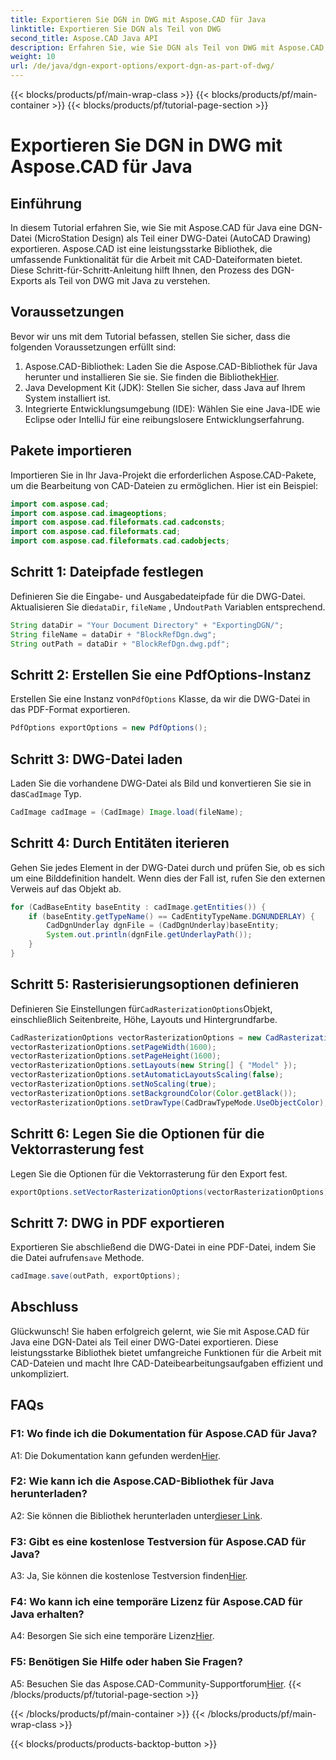 ```yaml
---
title: Exportieren Sie DGN in DWG mit Aspose.CAD für Java
linktitle: Exportieren Sie DGN als Teil von DWG
second_title: Aspose.CAD Java API
description: Erfahren Sie, wie Sie DGN als Teil von DWG mit Aspose.CAD für Java exportieren. Befolgen Sie unsere Schritt-für-Schritt-Anleitung für eine effiziente Bearbeitung von CAD-Dateien.
weight: 10
url: /de/java/dgn-export-options/export-dgn-as-part-of-dwg/
---
```


{{< blocks/products/pf/main-wrap-class >}}
{{< blocks/products/pf/main-container >}}
{{< blocks/products/pf/tutorial-page-section >}}

# Exportieren Sie DGN in DWG mit Aspose.CAD für Java

## Einführung

In diesem Tutorial erfahren Sie, wie Sie mit Aspose.CAD für Java eine DGN-Datei (MicroStation Design) als Teil einer DWG-Datei (AutoCAD Drawing) exportieren. Aspose.CAD ist eine leistungsstarke Bibliothek, die umfassende Funktionalität für die Arbeit mit CAD-Dateiformaten bietet. Diese Schritt-für-Schritt-Anleitung hilft Ihnen, den Prozess des DGN-Exports als Teil von DWG mit Java zu verstehen.

## Voraussetzungen

Bevor wir uns mit dem Tutorial befassen, stellen Sie sicher, dass die folgenden Voraussetzungen erfüllt sind:
1. Aspose.CAD-Bibliothek: Laden Sie die Aspose.CAD-Bibliothek für Java herunter und installieren Sie sie. Sie finden die Bibliothek[Hier](https://releases.aspose.com/cad/java/).
2. Java Development Kit (JDK): Stellen Sie sicher, dass Java auf Ihrem System installiert ist.
3. Integrierte Entwicklungsumgebung (IDE): Wählen Sie eine Java-IDE wie Eclipse oder IntelliJ für eine reibungslosere Entwicklungserfahrung.

## Pakete importieren

Importieren Sie in Ihr Java-Projekt die erforderlichen Aspose.CAD-Pakete, um die Bearbeitung von CAD-Dateien zu ermöglichen. Hier ist ein Beispiel:

```java
import com.aspose.cad;
import com.aspose.cad.imageoptions;
import com.aspose.cad.fileformats.cad.cadconsts;
import com.aspose.cad.fileformats.cad;
import com.aspose.cad.fileformats.cad.cadobjects;
```

## Schritt 1: Dateipfade festlegen

 Definieren Sie die Eingabe- und Ausgabedateipfade für die DWG-Datei. Aktualisieren Sie die`dataDir`, `fileName` , Und`outPath` Variablen entsprechend.

```java
String dataDir = "Your Document Directory" + "ExportingDGN/";
String fileName = dataDir + "BlockRefDgn.dwg";
String outPath = dataDir + "BlockRefDgn.dwg.pdf";
```

## Schritt 2: Erstellen Sie eine PdfOptions-Instanz

 Erstellen Sie eine Instanz von`PdfOptions` Klasse, da wir die DWG-Datei in das PDF-Format exportieren.

```java
PdfOptions exportOptions = new PdfOptions();
```

## Schritt 3: DWG-Datei laden

 Laden Sie die vorhandene DWG-Datei als Bild und konvertieren Sie sie in das`CadImage` Typ.

```java
CadImage cadImage = (CadImage) Image.load(fileName);
```

## Schritt 4: Durch Entitäten iterieren

Gehen Sie jedes Element in der DWG-Datei durch und prüfen Sie, ob es sich um eine Bilddefinition handelt. Wenn dies der Fall ist, rufen Sie den externen Verweis auf das Objekt ab.

```java
for (CadBaseEntity baseEntity : cadImage.getEntities()) {
    if (baseEntity.getTypeName() == CadEntityTypeName.DGNUNDERLAY) {
        CadDgnUnderlay dgnFile = (CadDgnUnderlay)baseEntity;
        System.out.println(dgnFile.getUnderlayPath());
    }
}
```

## Schritt 5: Rasterisierungsoptionen definieren

 Definieren Sie Einstellungen für`CadRasterizationOptions`Objekt, einschließlich Seitenbreite, Höhe, Layouts und Hintergrundfarbe.

```java
CadRasterizationOptions vectorRasterizationOptions = new CadRasterizationOptions();
vectorRasterizationOptions.setPageWidth(1600);
vectorRasterizationOptions.setPageHeight(1600);
vectorRasterizationOptions.setLayouts(new String[] { "Model" });
vectorRasterizationOptions.setAutomaticLayoutsScaling(false);
vectorRasterizationOptions.setNoScaling(true);
vectorRasterizationOptions.setBackgroundColor(Color.getBlack());
vectorRasterizationOptions.setDrawType(CadDrawTypeMode.UseObjectColor);
```

## Schritt 6: Legen Sie die Optionen für die Vektorrasterung fest

Legen Sie die Optionen für die Vektorrasterung für den Export fest.

```java
exportOptions.setVectorRasterizationOptions(vectorRasterizationOptions);
```

## Schritt 7: DWG in PDF exportieren

 Exportieren Sie abschließend die DWG-Datei in eine PDF-Datei, indem Sie die Datei aufrufen`save` Methode.

```java
cadImage.save(outPath, exportOptions);
```

## Abschluss

Glückwunsch! Sie haben erfolgreich gelernt, wie Sie mit Aspose.CAD für Java eine DGN-Datei als Teil einer DWG-Datei exportieren. Diese leistungsstarke Bibliothek bietet umfangreiche Funktionen für die Arbeit mit CAD-Dateien und macht Ihre CAD-Dateibearbeitungsaufgaben effizient und unkompliziert.

## FAQs

### F1: Wo finde ich die Dokumentation für Aspose.CAD für Java?

 A1: Die Dokumentation kann gefunden werden[Hier](https://reference.aspose.com/cad/java/).

### F2: Wie kann ich die Aspose.CAD-Bibliothek für Java herunterladen?

 A2: Sie können die Bibliothek herunterladen unter[dieser Link](https://releases.aspose.com/cad/java/).

### F3: Gibt es eine kostenlose Testversion für Aspose.CAD für Java?

 A3: Ja, Sie können die kostenlose Testversion finden[Hier](https://releases.aspose.com/).

### F4: Wo kann ich eine temporäre Lizenz für Aspose.CAD für Java erhalten?

 A4: Besorgen Sie sich eine temporäre Lizenz[Hier](https://purchase.aspose.com/temporary-license/).

### F5: Benötigen Sie Hilfe oder haben Sie Fragen?

 A5: Besuchen Sie das Aspose.CAD-Community-Supportforum[Hier](https://forum.aspose.com/c/cad/19).
{{< /blocks/products/pf/tutorial-page-section >}}

{{< /blocks/products/pf/main-container >}}
{{< /blocks/products/pf/main-wrap-class >}}

{{< blocks/products/products-backtop-button >}}
